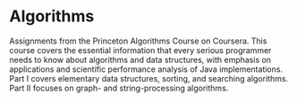 # Algorithms
Assignments from the Princeton Algorithms Course on Coursera.
This course covers the essential information that every serious programmer needs to know about algorithms and data structures,
with emphasis on applications and scientific performance analysis of Java implementations.
Part I covers elementary data structures, sorting, and searching algorithms. Part II focuses on graph- and string-processing algorithms.
